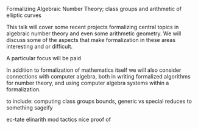Formalizing Algebraic Number Theory; class groups and arithmetic of elliptic curves

This talk will cover some recent projects formalizing central topics in algebraic number theory and even some arithmetic geometry.
We will discuss some of the aspects that make formalization in these areas interesting and or difficult.

A particular focus will be paid

In addition to formalization of mathematics itself we will also consider connections with computer algebra, both in writing formalized algorithms for number theory, and using computer algebra systems within a formalization.

to include:
computing class groups
bounds, generic vs special
reduces to something 
sageify

ec-tate
elinarith
mod tactics
nice proof of 
